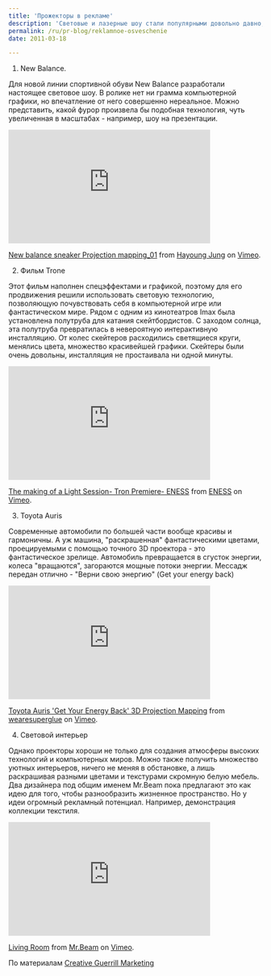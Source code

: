 ```yaml
---
title: 'Прожекторы в рекламе'
description: 'Световые и лазерные шоу стали популярными довольно давно, но с развитием технологий они становятся все дешевле и доступнее. Это не всегда можно назвать партизанским маркетингом из-за относительно высокой стоимости, но многие компании уже присматриваются к нестандартным технологиям использования света, которые позволяют превратить окружающий мир в фантастический фильм или подобие компьютерной игры, наполняя его невероятной графикой, движением, светом.'
permalink: /ru/pr-blog/reklamnoe-osveschenie
date: 2011-03-18

---
```


1. New Balance.

Для новой линии спортивной обуви  New Balance разработали настоящее световое шоу. В ролике нет ни грамма компьютерной графики, но впечатление от него совершенно нереальное. Можно представить, какой фурор произвела бы подобная технология, чуть увеличенная в масштабах - например, шоу на презентации.

<iframe src="http://player.vimeo.com/video/15860939" width="400" height="225" frameborder="0"></iframe><p><a href="http://vimeo.com/15860939">New balance sneaker Projection mapping_01</a> from <a href="http://vimeo.com/smithssi">Hayoung Jung</a> on <a href="http://vimeo.com">Vimeo</a>.</p>

2. Фильм Trone

Этот фильм наполнен спецэффектами и графикой, поэтому для его продвижения решили использовать световую технологию, позволяющую почувствовать себя в компьютерной игре или фантастическом мире. Рядом с одним из кинотеатров Imax была установлена полутруба для катания скейтбордистов. С заходом солнца, эта полутруба превратилась в невероятную интерактивную инсталляцию. От колес скейтеров расходились светящиеся круги, менялись цвета, множество красивейшей графики. Скейтеры были очень довольны, инсталляция не простаивала ни одной минуты.

<iframe src="http://player.vimeo.com/video/18525296" width="400" height="225" frameborder="0"></iframe><p><a href="http://vimeo.com/18525296">The making of a Light Session- Tron Premiere- ENESS</a> from <a href="http://vimeo.com/eness">ENESS</a> on <a href="http://vimeo.com">Vimeo</a>.</p>

3. Toyota Auris

Современные автомобили по большей части вообще красивы и гармоничны. А уж машина, "раскрашенная" фантастическими цветами, проецируемыми с помощью точного 3D проектора - это фантастическое зрелище. Автомобиль превращается в сгусток энергии, колеса "вращаются", загораются мощные потоки энергии. Мессадж передан отлично - "Верни свою энергию" (Get your energy back)

<iframe src="http://player.vimeo.com/video/16466136?color=40b9bb" width="400" height="225" frameborder="0"></iframe><p><a href="http://vimeo.com/16466136">Toyota Auris 'Get Your Energy Back' 3D Projection Mapping</a> from <a href="http://vimeo.com/wearesuperglue">wearesuperglue</a> on <a href="http://vimeo.com">Vimeo</a>.</p>

4. Световой интерьер

Однако проекторы хороши не только для создания атмосферы высоких технологий и компьютерных миров. Можно также получить множество уютных интерьеров, ничего не меняя в обстановке, а лишь раскрашивая разными цветами и текстурами скромную белую мебель.  Два дизайнера под общим именем Mr.Beam пока предлагают это как идею для того, чтобы разнообразить жизненное пространство. Но у идеи огромный рекламный потенциал. Например, демонстрация коллекции текстиля.

<iframe src="http://player.vimeo.com/video/18460233?title=0&amp;byline=0&amp;portrait=0&amp;color=ffca00" width="400" height="225" frameborder="0"></iframe><p><a href="http://vimeo.com/18460233">Living Room</a> from <a href="http://vimeo.com/mrbeam">Mr.Beam</a> on <a href="http://vimeo.com">Vimeo</a>.</p>

По материалам <a href="http://www.creativeguerrillamarketing.com/guerrilla-marketing/5-product-projection-mapping-examples/">Creative Guerrill Marketing</a>

